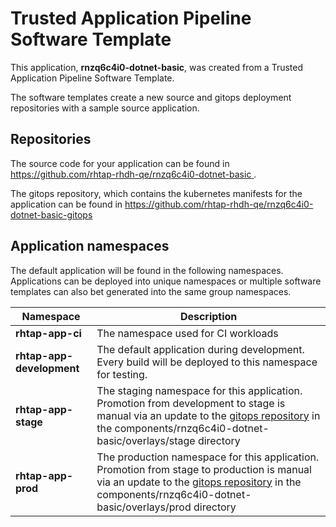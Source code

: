 # Trusted Application Pipeline Software Template

This application, **rnzq6c4i0-dotnet-basic**, was created from a Trusted Application Pipeline Software Template.

The software templates create a new source and gitops deployment repositories with a sample source application. 

## Repositories

The source code for your application can be found in [https://github.com/rhtap-rhdh-qe/rnzq6c4i0-dotnet-basic ](https://github.com/rhtap-rhdh-qe/rnzq6c4i0-dotnet-basic ).
 
The gitops repository, which contains the kubernetes manifests for the application can be found in 
[https://github.com/rhtap-rhdh-qe/rnzq6c4i0-dotnet-basic-gitops ](https://github.com/rhtap-rhdh-qe/rnzq6c4i0-dotnet-basic-gitops ) 

## Application namespaces 

The default application will be found in the following namespaces. Applications can be deployed into unique namespaces or multiple software templates can also bet generated into the same group namespaces.  

|  Namespace   |  Description   |  
| -------- | -------- |
| **rhtap-app-ci** | The namespace used for CI workloads |
| **rhtap-app-development** | The default application during development. Every build will be deployed to this namespace for testing. |
| **rhtap-app-stage** | The staging namespace for this application. Promotion from development to stage is manual via an update to the [gitops repository](https://github.com/rhtap-rhdh-qe/rnzq6c4i0-dotnet-basic-gitops ) in the components/rnzq6c4i0-dotnet-basic/overlays/stage directory |
| **rhtap-app-prod** | The production namespace for this application. Promotion from stage to production is manual via an update to the [gitops repository](https://github.com/rhtap-rhdh-qe/rnzq6c4i0-dotnet-basic-gitops ) in the components/rnzq6c4i0-dotnet-basic/overlays/prod directory |